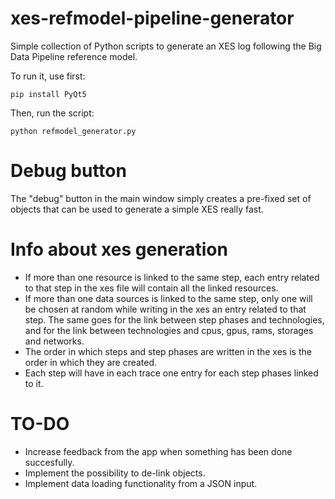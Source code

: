 # xes-refmodel-pipeline-generator
Simple collection of Python scripts to generate an XES log following the Big Data Pipeline reference model.

To run it, use first:
```
pip install PyQt5
```

Then, run the script:
```
python refmodel_generator.py
```

# Debug button

The "debug" button in the main window simply creates a pre-fixed set of objects that can be used to generate a simple XES really fast.

# Info about xes generation

- If more than one resource is linked to the same step, each entry related to that step in the xes file will contain all the linked resources.
- If more than one data sources is linked to the same step, only one will be chosen at random while writing in the xes an entry related to that step. The same goes for the link between step phases and technologies, and for the link between technologies and cpus, gpus, rams, storages and networks.
- The order in which steps and step phases are written in the xes is the order in which they are created.
- Each step will have in each trace one entry for each step phases linked to it.

# TO-DO

- Increase feedback from the app when something has been done succesfully.
- Implement the possibility to de-link objects.
- Implement data loading functionality from a JSON input.
